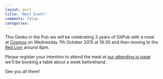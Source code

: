 ```yaml
---
layout: post
title: "Next Event"
comments: false
categories:
---
```

This Geeks in the Pub we will be celebrating 3 years of GitPub with a meal at  [Cosmos](http://www.cosmo-restaurants.co.uk/Sheffield-restaurant.php) on Wednesday 7th October 2015 at 18:30 and then moving to the [Red Lion](https://www.google.co.uk/maps/place/The+Red+Lion/@53.3785123,-1.469954,15.23z/data=!4m5!1m2!2m1!1sthe+red+lion!3m1!1s0x48798283b8e098d7:0x369df4da23f5c817?hl=en) around 8pm.

Please register your intention to attend the meal at [our attending.io page](http://attending.io/events/geeks-in-the-pub-3-year-anniversary) we'll be booking
a table about a week beforehand.

See you all there!
